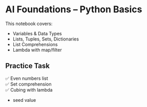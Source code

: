 # AI Foundations – Python Basics

This notebook covers:
- Variables & Data Types
- Lists, Tuples, Sets, Dictionaries
- List Comprehensions
- Lambda with map/filter

## Practice Task
✅ Even numbers list  
✅ Set comprehension  
✅ Cubing with lambda  


- seed value
